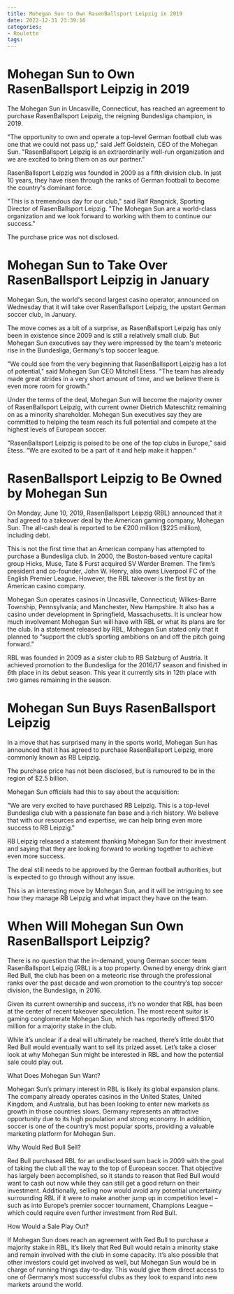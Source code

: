 ```yaml
---
title: Mohegan Sun to Own RasenBallsport Leipzig in 2019
date: 2022-12-31 23:39:16
categories:
- Roulette
tags:
---
```



#  Mohegan Sun to Own RasenBallsport Leipzig in 2019

The Mohegan Sun in Uncasville, Connecticut, has reached an agreement to purchase RasenBallsport Leipzig, the reigning Bundesliga champion, in 2019.

"The opportunity to own and operate a top-level German football club was one that we could not pass up," said Jeff Goldstein, CEO of the Mohegan Sun. "RasenBallsport Leipzig is an extraordinarily well-run organization and we are excited to bring them on as our partner."

RasenBallsport Leipzig was founded in 2009 as a fifth division club. In just 10 years, they have risen through the ranks of German football to become the country's dominant force.

"This is a tremendous day for our club," said Ralf Rangnick, Sporting Director of RasenBallsport Leipzig. "The Mohegan Sun are a world-class organization and we look forward to working with them to continue our success."

The purchase price was not disclosed.

#  Mohegan Sun to Take Over RasenBallsport Leipzig in January

Mohegan Sun, the world's second largest casino operator, announced on Wednesday that it will take over RasenBallsport Leipzig, the upstart German soccer club, in January.

The move comes as a bit of a surprise, as RasenBallsport Leipzig has only been in existence since 2009 and is still a relatively small club. But Mohegan Sun executives say they were impressed by the team's meteoric rise in the Bundesliga, Germany's top soccer league.

"We could see from the very beginning that RasenBallsport Leipzig has a lot of potential," said Mohegan Sun CEO Mitchell Etess. "The team has already made great strides in a very short amount of time, and we believe there is even more room for growth."

Under the terms of the deal, Mohegan Sun will become the majority owner of RasenBallsport Leipzig, with current owner Dietrich Mateschitz remaining on as a minority shareholder. Mohegan Sun executives say they are committed to helping the team reach its full potential and compete at the highest levels of European soccer.

"RasenBallsport Leipzig is poised to be one of the top clubs in Europe," said Etess. "We are excited to be a part of it and help make it happen."

#  RasenBallsport Leipzig to Be Owned by Mohegan Sun

On Monday, June 10, 2019, RasenBallsport Leipzig (RBL) announced that it had agreed to a takeover deal by the American gaming company, Mohegan Sun. The all-cash deal is reported to be €200 million ($225 million), including debt.

This is not the first time that an American company has attempted to purchase a Bundesliga club. In 2000, the Boston-based venture capital group Hicks, Muse, Tate & Furst acquired SV Werder Bremen. The firm’s president and co-founder, John W. Henry, also owns Liverpool FC of the English Premier League. However, the RBL takeover is the first by an American casino company.

Mohegan Sun operates casinos in Uncasville, Connecticut; Wilkes-Barre Township, Pennsylvania; and Manchester, New Hampshire. It also has a casino under development in Springfield, Massachusetts. It is unclear how much involvement Mohegan Sun will have with RBL or what its plans are for the club. In a statement released by RBL, Mohegan Sun stated only that it planned to “support the club’s sporting ambitions on and off the pitch going forward.”

RBL was founded in 2009 as a sister club to RB Salzburg of Austria. It achieved promotion to the Bundesliga for the 2016/17 season and finished in 6th place in its debut season. This year it currently sits in 12th place with two games remaining in the season.

#  Mohegan Sun Buys RasenBallsport Leipzig

In a move that has surprised many in the sports world, Mohegan Sun has announced that it has agreed to purchase RasenBallsport Leipzig, more commonly known as RB Leipzig.

The purchase price has not been disclosed, but is rumoured to be in the region of $2.5 billion.

Mohegan Sun officials had this to say about the acquisition:

"We are very excited to have purchased RB Leipzig. This is a top-level Bundesliga club with a passionate fan base and a rich history. We believe that with our resources and expertise, we can help bring even more success to RB Leipzig."

RB Leipzig released a statement thanking Mohegan Sun for their investment and saying that they are looking forward to working together to achieve even more success.

The deal still needs to be approved by the German football authorities, but is expected to go through without any issue.

This is an interesting move by Mohegan Sun, and it will be intriguing to see how they manage RB Leipzig and what impact they have on the team.

#  When Will Mohegan Sun Own RasenBallsport Leipzig?

There is no question that the in-demand, young German soccer team RasenBallsport Leipzig (RBL) is a top property. Owned by energy drink giant Red Bull, the club has been on a meteoric rise through the professional ranks over the past decade and won promotion to the country’s top soccer division, the Bundesliga, in 2016.

Given its current ownership and success, it’s no wonder that RBL has been at the center of recent takeover speculation. The most recent suitor is gaming conglomerate Mohegan Sun, which has reportedly offered $170 million for a majority stake in the club.

While it’s unclear if a deal will ultimately be reached, there’s little doubt that Red Bull would eventually want to sell its prized asset. Let’s take a closer look at why Mohegan Sun might be interested in RBL and how the potential sale could play out.

What Does Mohegan Sun Want?

Mohegan Sun’s primary interest in RBL is likely its global expansion plans. The company already operates casinos in the United States, United Kingdom, and Australia, but has been looking to enter new markets as growth in those countries slows. Germany represents an attractive opportunity due to its high population and strong economy. In addition, soccer is one of the country’s most popular sports, providing a valuable marketing platform for Mohegan Sun.

Why Would Red Bull Sell?

Red Bull purchased RBL for an undisclosed sum back in 2009 with the goal of taking the club all the way to the top of European soccer. That objective has largely been accomplished, so it stands to reason that Red Bull would want to cash out now while they can still get a good return on their investment. Additionally, selling now would avoid any potential uncertainty surrounding RBL if it were to make another jump up in competition level – such as into Europe’s premier soccer tournament, Champions League – which could require even further investment from Red Bull.

How Would a Sale Play Out?

If Mohegan Sun does reach an agreement with Red Bull to purchase a majority stake in RBL, it’s likely that Red Bull would retain a minority stake and remain involved with the club in some capacity. It’s also possible that other investors could get involved as well, but Mohegan Sun would be in charge of running things day-to-day. This would give them direct access to one of Germany’s most successful clubs as they look to expand into new markets around the world.